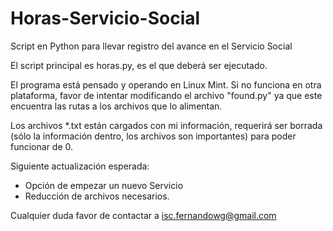 # Horas-Servicio-Social
Script en Python para llevar registro del avance en el Servicio Social

El script principal es horas.py, es el que deberá ser ejecutado.

El programa está pensado y operando en Linux Mint.
Si no funciona en otra plataforma, favor de intentar modificando el archivo "found.py"
ya que este encuentra las rutas a los archivos que lo alimentan.

Los archivos *.txt están cargados con mi información, requerirá ser borrada (sólo la información dentro, los archivos
son importantes) para poder funcionar de 0.

Siguiente actualización esperada:
- Opción de empezar un nuevo Servicio
- Reducción de archivos necesarios.

Cualquier duda favor de contactar a isc.fernandowg@gmail.com
